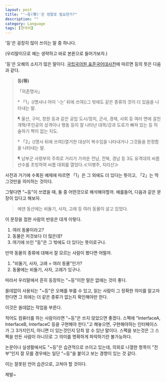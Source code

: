 ```yaml
---
layout: post
title: "'~등(等)'은 정말로 필요한가?"
description: ""
category: Language
tags: [한국어]
---
```


'등'은 굉장히 많이 쓰이는 말 중 하나다.

(우리말이므로 예는 생략하고 바로 본론으로 들어가보자.)

'등'은 오해의 소지가 많은 말이다.
[국립국어원 표준국어대사전](http://stdweb2.korean.go.kr/search/View.jsp?idx=94658)에 따르면 등의 뜻은 다음과 같다.

> **등(等)**
>
> 「의존명사」
>
> \* 「1」((명사나 어미 ‘-는’ 뒤에 쓰여))그 밖에도 같은 종류의 것이 더 있음을 나타내는 말.
>
> ¶ 울산, 구미, 창원 등과 같은 공업 도시/정치, 군사, 경제, 사회 등 여러 면에 걸친 개혁/주인공의 성격이나 행동 등이 잘 나타난 대목/강과 도로가 빠져 있는 등 허술하기 짝이 없는 지도.
>
> \* 「2」((명사 뒤에 쓰여))열거한 대상이 복수임을 나타내거나 그것들을 한정함을 나타내는 말.
>
> ¶ 남부군 사령부의 주최로 거리가 가까운 전남, 전북, 경남 등 3도 유격대의 씨름 선수를 초빙하여 씨름 대회를 열었다.≪이병주, 지리산≫

사전과 거기에 수록된 예제에 따르면 「1」은 그 외에도 더 있다는 뜻이고, 「2」는 딱 그것만을 의미하는 것이다.

그렇다면 "~등"이 쓰였을 때, 둘 중 어떤것으로 해석해야할까.
예를들어, 다음과 같은 문장이 있다고 해보자.

> 에덴 동산에는 비둘기, 사자, 고래 등 여러 동물이 살고 있었다.

이 문장을 접한 사람의 반응은 대개 이렇다.

1. 여러 동물이라고?
2. 동물은 저것보다 더 많은데?
3. 여기에 쓰인 "등"은 그 밖에도 더 있다는 뜻이로구나.

만약 동물의 종류에 대해서 잘 모르는 사람이 봤다면 어떨까.

1. "비둘기, 사자, 고래 = 여러 동물"인가?
2. 동물에는 비둘기, 사자, 고래가 있구나.

따라서 우리말에서 흔히 등장하는 "~등"이란 말은 없애는 것이 좋다.

쓸데없이 사용되는 "~등"은 오해를 부를 수 있고, 읽는 사람이 그 정확한 의미를 알고자 한다면 그 외에는 더 같은 종류가 없는지 확인해야만 한다.

이것은 쓸데없는 작업을 부른다.

적어도 컴퓨터를 하는 사람이라면 "~등"은 쓰지 않았으면 좋겠다.
스펙에 "InterfaceA, InterfaceB, InterfaceC 등을 구현해야 한다."고 해놓으면, 구현해야하는 인터페이스가 그 3가지인지, 아니면 더 있는것인지 당최 알 수 있냔 말이다.
스펙을 보는것은 그 스펙을 만든 사람이 아니므로 그 의미를 명확하게 파악하기란 불가능하다.

논문이나 실생활에서도 "~등"은 습관적으로 쓰이고 있는데,
의외로 나열한 항목이 "전부"인지 잘 모를 경우에는 일단 "~등"을 붙이고 보는 경향이 있는 것 같다.

이는 잘못된 언어 습관으로, 고쳐야 할 것이다.

제발~